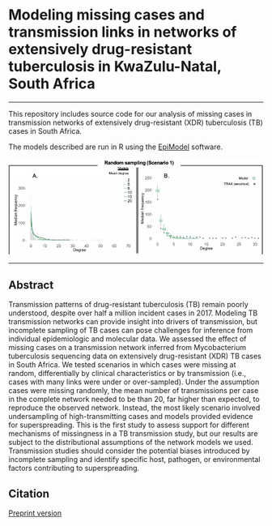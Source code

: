 
Modeling missing cases and transmission links in networks of extensively drug-resistant tuberculosis in KwaZulu-Natal, South Africa
================

------------------------------------------------------------------------

This repository includes source code for our analysis of missing cases in transmission networks of extensively drug-resistant (XDR) tuberculosis (TB) cases in South Africa.

The models described are run in R using the [EpiModel](https://www.epimodel.org/) software.

![Transmission network of XDR TB in KwaZulu-Natal, South Africa](https://github.com/kbratnelson/tb-ergms/blob/master/MissingNetworkData/Nelson_Fig3.1ab.png)

------------------------------------------------------------------------

Abstract
--------

Transmission patterns of drug-resistant tuberculosis (TB) remain poorly understood, despite over half a million incident cases in 2017. Modeling TB transmission networks can provide insight into drivers of transmission, but incomplete sampling of TB cases can pose challenges for inference from individual epidemiologic and molecular data. We assessed the effect of missing cases on a transmission network inferred from Mycobacterium tuberculosis sequencing data on extensively drug-resistant (XDR) TB cases in South Africa. We tested scenarios in which cases were missing at random, differentially by clinical characteristics or by transmission (i.e., cases with many links were under or over-sampled). Under the assumption cases were missing randomly, the mean number of transmissions per case in the complete network needed to be  than 20, far higher than expected, to reproduce the observed network. Instead, the most likely scenario involved undersampling of high-transmitting cases and models provided evidence for superspreading. This is the first study to assess support for different mechanisms of missingness in a TB transmission study, but our results are subject to the distributional assumptions of the network models we used. Transmission studies should consider the potential biases introduced by incomplete sampling and identify specific host, pathogen, or environmental factors contributing to superspreading.

Citation
--------

[Preprint version](https://www.biorxiv.org/content/10.1101/655969v1.full)


